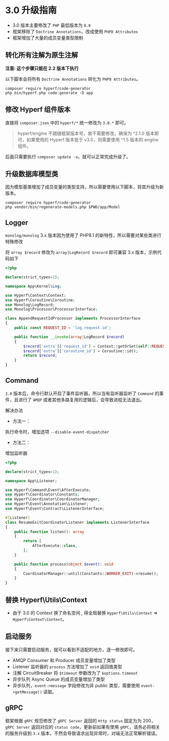 # 3.0 升级指南

- 3.0 版本主要修改了 `PHP` 最低版本为 `8.0`
- 框架移除了 `Doctrine Annotations`，改成使用 `PHP8 Attributes`
- 框架增加了大量的成员变量类型限制

## 转化所有注解为原生注解

**注意: 这个步骤只能在 2.2 版本下执行**

以下脚本会将所有 `Doctrine Annotations` 转化为 `PHP8 Attributes`。

```shell
composer require hyperf/code-generator
php bin/hyperf.php code:generate -D app
```

## 修改 Hyperf 组件版本

直接将 `composer.json` 中的 `hyperf/*` 统一修改为 `3.0.*` 即可。

> hyperf/engine 不跟随框架版本号，故不需要修改，确保为 ^2.1.0 版本即可，如果使用的 Hyperf 版本低于 v3.0，则需要使用 ^1.5 版本的 engine 组件。

后面只需要执行 `composer update -o`，就可以正常完成升级了。

## 升级数据库模型类

因为模型基类增加了成员变量的类型支持，所以需要使用以下脚本，将其升级为新版本。

```shell
composer require hyperf/code-generator
php vendor/bin/regenerate-models.php $PWD/app/Model
```

## Logger

`monolog/monolog` 3.x 版本因为使用了 PHP8.1 的新特性，所以需要对某些类进行特殊修改

将 `array $record` 修改为 `array|LogRecord $record` 即可兼容 3.x 版本，示例代码如下

```php
<?php

declare(strict_types=1);

namespace App\Kernel\Log;

use Hyperf\Context\Context;
use Hyperf\Coroutine\Coroutine;
use Monolog\LogRecord;
use Monolog\Processor\ProcessorInterface;

class AppendRequestIdProcessor implements ProcessorInterface
{
    public const REQUEST_ID = 'log.request.id';

    public function __invoke(array|LogRecord $record)
    {
        $record['extra']['request_id'] = Context::getOrSet(self::REQUEST_ID, uniqid());
        $record['extra']['coroutine_id'] = Coroutine::id();
        return $record;
    }
}

```

## Command

`3.0` 版本后，命令行默认开启了事件监听器，所以当有监听器监听了 `Command` 的事件，且进行了 `AMQP` 或者其他多路复用的逻辑后，会导致进程无法退出。

解决办法

- 方法一：

执行命令时，增加选项 `--disable-event-dispatcher`

- 方法二：

增加监听器

```php
<?php

declare(strict_types=1);

namespace App\Listener;

use Hyperf\Command\Event\AfterExecute;
use Hyperf\Coordinator\Constants;
use Hyperf\Coordinator\CoordinatorManager;
use Hyperf\Event\Annotation\Listener;
use Hyperf\Event\Contract\ListenerInterface;

#[Listener]
class ResumeExitCoordinatorListener implements ListenerInterface
{
    public function listen(): array
    {
        return [
            AfterExecute::class,
        ];
    }

    public function process(object $event): void
    {
        CoordinatorManager::until(Constants::WORKER_EXIT)->resume();
    }
}
```

## 替换 Hyperf\Utils\Context

- 由于 3.0 的 Context 换了命名空间 , 得全局替换 `Hyperf\Utils\Context` => `Hyperf\Context\Context`。

## 启动服务

接下来只需要启动服务，就可以看到不适配的地方，逐一修改即可。

- AMQP Consumer 和 Producer 成员变量增加了类型
- Listener 监听器的 `process` 方法增加了 `void` 返回值类型
- 注解 CircuitBreaker 将 `$timeout` 参数改为了 `$options.timeout`
- 异步队列 Async Queue 的成员变量增加了类型
- 异步队列，`event->message` 字段修改为非 public 类型，需要使用 `event->getMessage()` 读取。

## gRPC

框架根据 `gRPC` 规范修改了 `gRPC Server` 返回的 `Http status` 固定为为 200， `gRPC Server` 返回对应的 `status code`，更新前如果有使用 `gRPC`，请务必将相关的服务升级到 `3.x` 版本，不然会导致请求出现异常时，对端无法正常解析错误。

